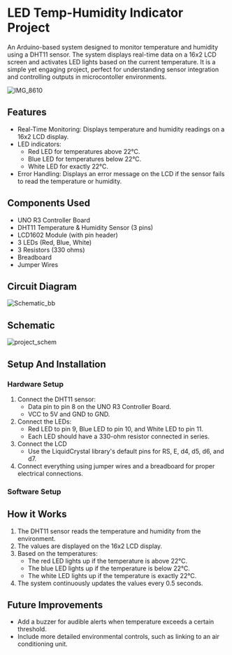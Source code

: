 # LED Temp-Humidity Indicator Project
An Arduino-based system designed to monitor temperature and humidity using a DHT11 sensor. The system displays real-time data on a 16x2 LCD screen and activates LED lights based on the current temperature. It is a simple yet engaging project, perfect for understanding sensor integration and controlling outputs in microcontoller environments.

![IMG_8610](https://github.com/user-attachments/assets/c3cc33a3-904c-4b5f-a592-1393015672c1)
## Features
- Real-Time Monitoring: Displays temperature and humidity readings on a 16x2 LCD display.
- LED indicators:
  - Red LED for temperatures above 22°C.
  - Blue LED for temperatures below 22°C.
  - White LED for exactly 22°C.
- Error Handling: Displays an error message on the LCD if the sensor fails to read the temperature or humidity.

## Components Used
- UNO R3 Controller Board
- DHT11 Temperature & Humidity Sensor (3 pins)
- LCD1602 Module (with pin header)
- 3 LEDs (Red, Blue, White)
- 3 Resistors (330 ohms)
- Breadboard
- Jumper Wires

## Circuit Diagram

![Schematic_bb](https://github.com/user-attachments/assets/dadbc37a-4c1e-4c9f-a15a-e6fb094fd8d7)

## Schematic

![project_schem](https://github.com/user-attachments/assets/bcf68303-6a7d-4a25-841c-ac86b2743aac)
## Setup And Installation
### Hardware Setup
1. Connect the DHT11 sensor:
   - Data pin to pin 8 on the UNO R3 Controller Board.
   - VCC to 5V and GND to GND.
2. Connect the LEDs:
   - Red LED to pin 9, Blue LED to pin 10, and White LED to pin 11.
   - Each LED should have a 330-ohm resistor connected in series.
3. Connect the LCD
   - Use the LiquidCrystal library's default pins for RS, E, d4, d5, d6, and d7.
4. Connect everything using jumper wires and a breadboard for proper electrical connections.
### Software Setup

## How it Works
1. The DHT11 sensor reads the temperature and humidity from the environment.
2. The values are displayed on the 16x2 LCD display.
3. Based on the temperatures:
   - The red LED lights up if the temperature is above 22°C.
   - The blue LED lights up if the temperature is below 22°C.
   - The white LED lights up if the temperature is exactly 22°C.
4. The system continuously updates the values every 0.5 seconds.

## Future Improvements
- Add a buzzer for audible alerts when temperature exceeds a certain threshold.
- Include more detailed environmental controls, such as linking to an air conditioning unit.
   
